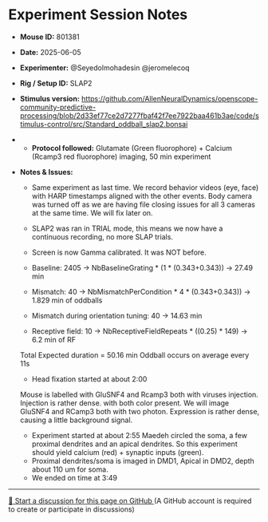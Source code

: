 # Experiment Session Notes

- **Mouse ID:** 801381
- **Date:** 2025-06-05
- **Experimenter:** @Seyedolmohadesin @jeromelecoq 
- **Rig / Setup ID:** SLAP2
- **Stimulus version:** https://github.com/AllenNeuralDynamics/openscope-community-predictive-processing/blob/2d33ef77ce2d7277fbaf42f7ee7922baa461b3ae/code/stimulus-control/src/Standard_oddball_slap2.bonsai
- - **Protocol followed:** Glutamate (Green fluorophore) + Calcium (Rcamp3 red fluorophore) imaging, 50 min experiment
- **Notes & Issues:**
    - Same experiment as last time. We record behavior videos (eye, face) with HARP timestamps aligned with the other events. Body camera was turned off as we are having file closing issues for all 3 cameras at the same time. We will fix later on. 
    - SLAP2 was ran in TRIAL mode, this means we now have a continuous recording, no more SLAP trials.
    - Screen is now Gamma calibrated. It was NOT before.
      
    - Baseline: 2405 -> NbBaselineGrating * (1 * (0.343+0.343)) -> 27.49 min
    - Mismatch: 40 -> NbMismatchPerCondition * 4 * (0.343+0.343)) -> 1.829 min of oddballs
    - Mismatch during orientation tuning: 40 -> 14.63 min
    - Receptive field: 10 -> NbReceptiveFieldRepeats * ((0.25) * 149) -> 6.2 min of RF
    
    Total Expected duration = 50.16 min 
    Oddball occurs on average every  11s

    - Head fixation started at about 2:00
 
  Mouse is labelled with GluSNF4 and Rcamp3 both with viruses injection. Injection is rather dense. with both color present. We will image GluSNF4 and RCamp3 both with two photon. Expression is rather dense, causing a little background signal. 
  
    - Experiment started at about 2:55
Maedeh circled the soma, a few proximal dendrites and an apical dendrites. So this experiment should yield calcium (red) + synaptic inputs (green).
    - Proximal dendrites/soma is imaged in DMD1, Apical in DMD2, depth about 110 um for soma. 
    - We ended on time at 3:49

<!-- DISCUSSION_LINK_START -->
<div class="discussion-link">
    <hr>
    <p>
        <a href="https://github.com/allenneuraldynamics/openscope-community-predictive-processing/discussions/new?category=q-a&title=Discussion%3A%20experiments/allen_institute/slap2/allen_institute_801381_2025-06-05" target="_blank">
            💬 Start a discussion for this page on GitHub
        </a>
        <span class="note">(A GitHub account is required to create or participate in discussions)</span>
    </p>
</div>
<!-- DISCUSSION_LINK_END -->
